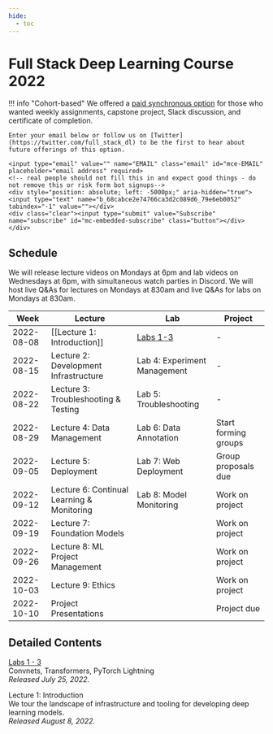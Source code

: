 ```yaml
---
hide:
  - toc
---
```


# Full Stack Deep Learning Course 2022

!!! info "Cohort-based"
    We offered a [paid synchronous option](./synchronous) for those who wanted weekly assignments, capstone project, Slack discussion, and certificate of completion.

    Enter your email below or follow us on [Twitter](https://twitter.com/full_stack_dl) to be the first to hear about future offerings of this option.

<!-- Begin Mailchimp Signup Form -->
<link href="//cdn-images.mailchimp.com/embedcode/horizontal-slim-10_7.css" rel="stylesheet" type="text/css">
<div id="mc_embed_signup">
<form action="https://fullstackdeeplearning.us18.list-manage.com/subscribe/post?u=68cabce2e74766ca3d2c089d6&amp;id=79e6eb0052" method="post" id="mc-embedded-subscribe-form" name="mc-embedded-subscribe-form" class="validate" target="_blank" novalidate>
    <div id="mc_embed_signup_scroll">

    <input type="email" value="" name="EMAIL" class="email" id="mce-EMAIL" placeholder="email address" required>
    <!-- real people should not fill this in and expect good things - do not remove this or risk form bot signups-->
    <div style="position: absolute; left: -5000px;" aria-hidden="true"><input type="text" name="b_68cabce2e74766ca3d2c089d6_79e6eb0052" tabindex="-1" value=""></div>
    <div class="clear"><input type="submit" value="Subscribe" name="subscribe" id="mc-embedded-subscribe" class="button"></div>
    </div>
</form>
</div>
<!--End Mailchimp Signup Form -->

## Schedule

We will release lecture videos on Mondays at 6pm and lab videos on Wednesdays at 6pm, with simultaneous watch parties in Discord. We will host live Q&As for lectures on Mondays at 830am and live Q&As for labs on Mondays at 830am.

| Week       | Lecture                                    | Lab                          | Project              |
| ---------- | ------------------------------------------ | ---------------------------- | -------------------- |
| 2022-08-08 | [[Lecture 1: Introduction]]                | [Labs 1-3](labs)             | -                    |
| 2022-08-15 | Lecture 2: Development Infrastructure      | Lab 4: Experiment Management | -                    |
| 2022-08-22 | Lecture 3: Troubleshooting & Testing       | Lab 5: Troubleshooting       | -                    |
| 2022-08-29 | Lecture 4: Data Management                 | Lab 6: Data Annotation       | Start forming groups |
| 2022-09-05 | Lecture 5: Deployment                      | Lab 7: Web Deployment        | Group proposals due  |
| 2022-09-12 | Lecture 6: Continual Learning & Monitoring | Lab 8: Model Monitoring      | Work on project      |
| 2022-09-19 | Lecture 7: Foundation Models               |                              | Work on project      |
| 2022-09-26 | Lecture 8: ML Project Management           |                              | Work on project      |
| 2022-10-03 | Lecture 9: Ethics                          |                              | Work on project      |
| 2022-10-10 | Project Presentations                      |                              | Project due          |

## Detailed Contents

[Labs 1 - 3](labs)<br />
Convnets, Transformers, PyTorch Lightning<br />
*Released July 25, 2022.*

Lecture 1: Introduction<br />
We tour the landscape of infrastructure and tooling for developing deep learning models.<br />
*Released August 8, 2022.*

<!-- Lab 4: Experiment Management<br />
TODO<br />
*Released August 10, 2022.* -->

<!-- Lecture 2: Development Infastructure<br />
We tour the landscape of infrastructure and tooling for developing deep learning models.<br />
*Released August 15, 2022.* -->
